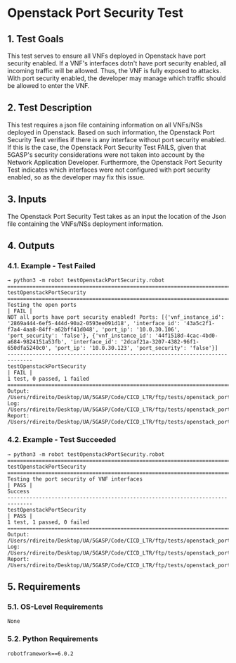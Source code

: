 # Openstack Port Security Test

## 1. Test Goals

This test serves to ensure all VNFs deployed in Openstack have port security enabled.
If a VNF's interfaces dotn't have port security enabled, all incoming traffic will be allowed. Thus, the VNF is fully exposed to attacks. With port security enabled, the developer may manage which traffic should be allowed to enter the VNF.

## 2. Test Description

This test requires a json file containing information on all VNFs/NSs deployed in Openstack. Based on such information, the Openstack Port Security Test verifies if there is any interface without port security enabled. If this is the case, the Openstack Port Security Test FAILS, given that 5GASP's security considerations were not taken into account by the Network Application Developer. Furthermore, the Openstack Port Security Test indicates which interfaces were not configured with port security enabled, so as the developer may fix this issue.

## 3. Inputs

The Openstack Port Security Test takes as an input the location of the Json file containing the VNFs/NSs deployment information.

## 4. Outputs

### 4.1. Example - Test Failed

``` 
→ python3 -m robot testOpenstackPortSecurity.robot
==============================================================================
testOpenstackPortSecurity                                                     
==============================================================================
Testing the open ports                                                | FAIL |
NOT all ports have port security enabled! Ports: [{'vnf_instance_id': '2869a444-6ef5-444d-90a2-0593ee091d18', 'interface_id': '43a5c2f1-f7a4-4aa8-84ff-a62bff41d048', 'port_ip': '10.0.30.106', 'port_security': 'false'}, {'vnf_instance_id': '44f1518d-4cac-4bd0-a684-9824151a53fb', 'interface_id': '2dcaf21a-3207-4382-96f1-650dfa5240c0', 'port_ip': '10.0.30.123', 'port_security': 'false'}]
------------------------------------------------------------------------------
testOpenstackPortSecurity                                             | FAIL |
1 test, 0 passed, 1 failed
==============================================================================
Output:  /Users/rdireito/Desktop/UA/5GASP/Code/CICD_LTR/ftp/tests/openstack_port_security/output.xml
Log:     /Users/rdireito/Desktop/UA/5GASP/Code/CICD_LTR/ftp/tests/openstack_port_security/log.html
Report:  /Users/rdireito/Desktop/UA/5GASP/Code/CICD_LTR/ftp/tests/openstack_port_security/report.html
```

### 4.2. Example - Test Succeeded

``` 
→ python3 -m robot testOpenstackPortSecurity.robot
==============================================================================
testOpenstackPortSecurity                                                     
==============================================================================
Testing the port security of VNF interfaces                           | PASS |
Success
------------------------------------------------------------------------------
testOpenstackPortSecurity                                             | PASS |
1 test, 1 passed, 0 failed
==============================================================================
Output:  /Users/rdireito/Desktop/UA/5GASP/Code/CICD_LTR/ftp/tests/openstack_port_security/output.xml
Log:     /Users/rdireito/Desktop/UA/5GASP/Code/CICD_LTR/ftp/tests/openstack_port_security/log.html
Report:  /Users/rdireito/Desktop/UA/5GASP/Code/CICD_LTR/ftp/tests/openstack_port_security/report.html
```

## 5. Requirements

### 5.1. OS-Level Requirements

`None`

### 5.2. Python Requirements

```
robotframework==6.0.2
```

